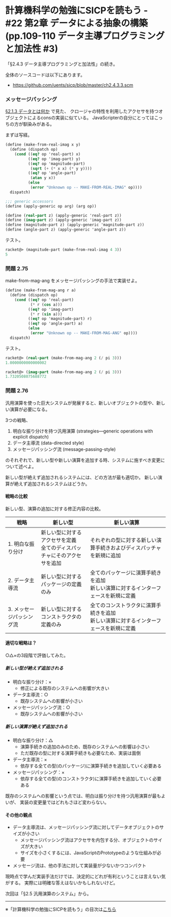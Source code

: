 計算機科学の勉強にSICPを読もう - #22 第2章 データによる抽象の構築 (pp.109-110 データ主導プログラミングと加法性 #3)
======================================

「§2.4.3 データ主導プログラミングと加法性」の続き。

全体のソースコードは以下にあります。

* https://github.com/uents/sicp/blob/master/ch2.4.3.3.scm


### メッセージパッシング

[§2.1.3 データとは何か](/entry/sicp/005-ch2.1.md) で見た、
クロージャの特性を利用したアクセサを持つオブジェクトによるconsの実装に似ている。
JavaScripterの自分にとってはこっちの方が馴染みがある。

まずは写経。

```scheme
(define (make-from-real-imag x y)
  (define (dispatch op)
	(cond ((eq? op 'real-part) x)
		  ((eq? op 'imag-part) y)
		  ((eq? op 'magnitude-part)
		   (sqrt (+ (* x x) (* y y))))
		  ((eq? op 'angle-part)
		   (atan y x))
		  (else
		   (error "Unknown op -- MAKE-FROM-REAL-IMAG" op))))
  dispatch)

;;; generic accessors
(define (apply-generic op arg) (arg op))

(define (real-part z) (apply-generic 'real-part z))
(define (imag-part z) (apply-generic 'imag-part z))
(define (magnitude-part z) (apply-generic 'magnitude-part z))
(define (angle-part z) (apply-generic 'angle-part z))
```

テスト。

```scheme
racket@> (magnitude-part (make-from-real-imag 4 3))
5
```

### 問題 2.75

make-from-mag-ang をメッセージパッシングの手法で実装せよ。

```scheme
(define (make-from-mag-ang r a)
  (define (dispatch op)
	(cond ((eq? op 'real-part)
		   (* r (cos a)))
		  ((eq? op 'imag-part)
		   (* r (sin a)))
		  ((eq? op 'magnitude-part) r)
		  ((eq? op 'angle-part) a)
		  (else
		   (error "Unknown op -- MAKE-FROM-MAG-ANG" op))))
  dispatch)
```

テスト。

```scheme
racket@> (real-part (make-from-mag-ang 2 (/ pi 3)))
1.0000000000000002

racket@> (imag-part (make-from-mag-ang 2 (/ pi 3)))
1.7320508075688772
```

### 問題 2.76

汎用演算を使った巨大システムが発展すると、新しいオブジェクトの型や、新しい演算が必要になる。

3つの戦略、

1. 明白な振り分けを持つ汎用演算 (strategies—generic operations with explicit dispatch)
2. データ主導流 (data-directed style)
3. メッセージパッシング流 (message-passing-style)

のそれぞれで、新しい型や新しい演算を追加する時、システムに施すべき変更について述べよ。

新しい型が絶えず追加されるシステムには、どの方法が最も適切か。
新しい演算が絶えず追加されるシステムはどうか。

#### 戦略の比較

新しい型、演算の追加に対する修正内容の比較。

| 戦略                     | 新しい型                                | 新しい演算 |
|--------------------------|-----------------------------------------|------------|
|1. 明白な振り分け         |新しい型に対するアクセサを定義 <br>全てのディスパッチャにそのアクセサを追加 |それぞれの型に対する新しい演算手続きおよびディスパッチャを新規に追加 |
|2. データ主導流           |新しい型に対するパッケージの定義のみ     |全てのパッケージに演算手続きを追加 <br>新しい演算に対するインターフェースを新規に定義 |
|3. メッセージパッシング流 |新しい型に対するコンストラクタの定義のみ |全てのコンストラクタに演算手続きを追加 <br>新しい演算に対するインターフェースを新規に定義 |

#### 適切な戦略は？

○△×の3段階で評価してみた。

##### 新しい型が絶えず追加される

- 明白な振り分け：×
  + 修正による既存のシステムへの影響が大きい
- データ主導流：○
  + 既存システムへの影響が小さい
- メッセージパッシング流：○
  + 既存システムへの影響が小さい

##### 新しい演算が絶えず追加される

- 明白な振り分け：△
  + 演算手続きの追加のみのため、既存のシステムへの影響は小さい
  + ただ既存の型に対する演算手続きも必要なため、実装は面倒
- データ主導流：×
  + 依存する全ての型(のパッケージ)に演算手続きを追加していく必要ある
- メッセージパッシング：×
  + 依存する全ての型(のコンストラクタ)に演算手続きを追加していく必要ある

既存のシステムへの影響という点では、明白は振り分けを持つ汎用演算が最もよいが、
実装の変更量ではどれもさほど変わらない。

#### その他の観点

- データ主導流は、メッセージパッシング流に対してデータオブジェクトのサイズが小さい
  + メッセージパッシング流はアクセサを内包する分、オブジェクトのサイズが大きい
  + サイズを小さくするには、JavaScriptのPrototypeのような仕組みが必要
- メッセージ流は、他の手法に対して実装量が少ないかつコンパクト


現時点で学んだ実装手法だけでは、決定的にどれが有利ということは言えない気がする。
実際には明確な答えはないかもしれないけど。


次回は「§2.5 汎用演算のシステム」から。

--------------------------------

※「計算機科学の勉強にSICPを読もう」の目次は[こちら](/entry/sicp/index.md)

